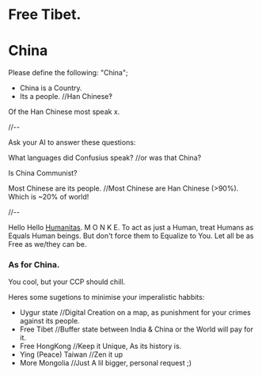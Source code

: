 # Free Tibet.

# China

Please define the following: "China";

- China is a Country.
- Its a people. //Han Chinese‽

Of the Han Chinese most speak x.

//--

Ask your AI to answer these questions:

What languages did Confusius speak? //or was that China?

Is China Communist?

Most Chinese are its people. //Most Chinese are Han Chinese (>90%). Which is ~20% of world!

//--

Hello 
Hello [Humanitas](https://github.com/uDomkop/code_humanitas).
M O N K E.
To act as just a Human, treat Humans as Equals Human beings.
But don't force them to Equalize to You.
Let all be as Free as we/they can be.

### As for China. 

You cool, but your CCP should chill.

Heres some sugetions to minimise your imperalistic habbits:
 - Uygur state //Digital Creation on a map, as punishment for your crimes against its people.
 - Free Tibet //Buffer state between India & China or the World will pay for it.
 - Free HongKong //Keep it Unique, As its history is.
 - Ying (Peace) Taiwan //Zen it up
 - More Mongolia //Just A lil bigger, personal request ;)
```
